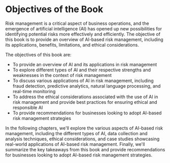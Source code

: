 Objectives of the Book
===========================================================

Risk management is a critical aspect of business operations, and the emergence of artificial intelligence (AI) has opened up new possibilities for identifying potential risks more effectively and efficiently. The objective of this book is to provide an overview of AI-based risk management, including its applications, benefits, limitations, and ethical considerations.

The objectives of this book are:

* To provide an overview of AI and its applications in risk management
* To explore different types of AI and their respective strengths and weaknesses in the context of risk management
* To discuss various applications of AI in risk management, including fraud detection, predictive analytics, natural language processing, and real-time monitoring
* To address the ethical considerations associated with the use of AI in risk management and provide best practices for ensuring ethical and responsible AI
* To provide recommendations for businesses looking to adopt AI-based risk management strategies

In the following chapters, we'll explore the various aspects of AI-based risk management, including the different types of AI, data collection and analysis techniques, ethical considerations, and case studies showcasing real-world applications of AI-based risk management. Finally, we'll summarize the key takeaways from this book and provide recommendations for businesses looking to adopt AI-based risk management strategies.
